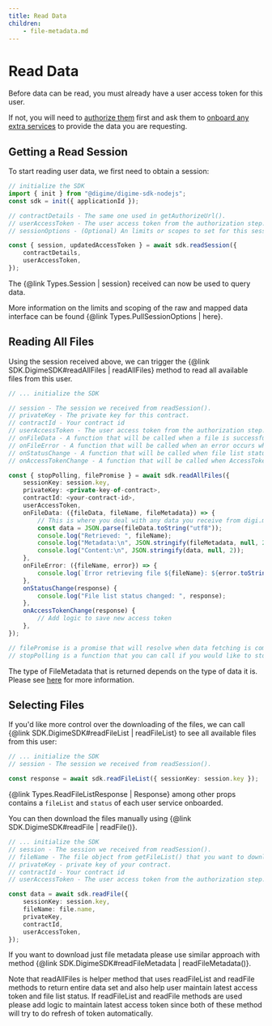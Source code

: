 ```yaml
---
title: Read Data
children:
    - file-metadata.md
---
```


# Read Data

Before data can be read, you must already have a user access token for this user.

If not, you will need to [authorize them](create-user/authorizing.md) first and ask them to [onboard any extra services](manage-accounts/onboarding-additional-sources.md) to provide the data you are requesting.

## Getting a Read Session

To start reading user data, we first need to obtain a session:

```typescript
// initialize the SDK
import { init } from "@digime/digime-sdk-nodejs";
const sdk = init({ applicationId });

// contractDetails - The same one used in getAuthorizeUrl().
// userAccessToken - The user access token from the authorization step.
// sessionOptions - (Optional) An limits or scopes to set for this session.

const { session, updatedAccessToken } = await sdk.readSession({
    contractDetails,
    userAccessToken,
});
```

The {@link Types.Session | session} received can now be used to query data.

More information on the limits and scoping of the raw and mapped data interface can be found {@link Types.PullSessionOptions | here}.

## Reading All Files

Using the session received above, we can trigger the {@link SDK.DigimeSDK#readAllFiles | readAllFiles} method to read all available files from this user.

```typescript
// ... initialize the SDK

// session - The session we received from readSession().
// privateKey - The private key for this contract.
// contractId - Your contract id
// userAccessToken - The user access token from the authorization step.
// onFileData - A function that will be called when a file is successfully downloaded.
// onFileError - A function that will be called when an error occurs when downloading a file.
// onStatusChange - A function that will be called when file list status is changed.
// onAccessTokenChange - A function that will be called when AccessToken is changed.

const { stopPolling, filePromise } = await sdk.readAllFiles({
    sessionKey: session.key,
    privateKey: <private-key-of-contract>,
    contractId: <your-contract-id>,
    userAccessToken,
    onFileData: ({fileData, fileName, fileMetadata}) => {
        // This is where you deal with any data you receive from digi.me,
        const data = JSON.parse(fileData.toString("utf8"));
        console.log("Retrieved: ", fileName);
        console.log("Metadata:\n", JSON.stringify(fileMetadata, null, 2));
        console.log("Content:\n", JSON.stringify(data, null, 2));
    },
    onFileError: ({fileName, error}) => {
        console.log(`Error retrieving file ${fileName}: ${error.toString()}`);
    },
    onStatusChange(response) {
        console.log("File list status changed: ", response);
    },
    onAccessTokenChange(response) {
        // Add logic to save new access token
    },
});

// filePromise is a promise that will resolve when data fetching is complete.
// stopPolling is a function that you can call if you would like to stop the process when it's still running.
```

The type of FileMetadata that is returned depends on the type of data it is. Please see [here](file-metadata.md) for more information.

## Selecting Files

If you'd like more control over the downloading of the files, we can call {@link SDK.DigimeSDK#readFileList | readFileList} to see all available files from this user:

```typescript
// ... initialize the SDK
// session - The session we received from readSession().

const response = await sdk.readFileList({ sessionKey: session.key });
```

{@link Types.ReadFileListResponse | Response} among other props contains a `fileList` and `status` of each user service onboarded.

You can then download the files manually using {@link SDK.DigimeSDK#readFile | readFile()}.

```typescript
// ... initialize the SDK
// session - The session we received from readSession().
// fileName - The file object from getFileList() that you want to download.
// privateKey - private key of your contract.
// contractId - Your contract id
// userAccessToken - The user access token from the authorization step.

const data = await sdk.readFile({
    sessionKey: session.key,
    fileName: file.name,
    privateKey,
    contractId,
    userAccessToken,
});
```

If you want to download just file metadata please use similar approach with method {@link SDK.DigimeSDK#readFileMetadata | readFileMetadata()}.

Note that readAllFiles is helper method that uses readFileList and readFile methods to return entire data set and also help user maintain latest access token and file list status. If readFileList and readFile methods are used please add logic to maintain latest access token since both of these method will try to do refresh of token automatically.
